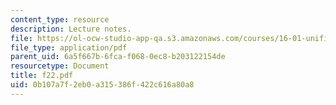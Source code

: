 ```yaml
---
content_type: resource
description: Lecture notes.
file: https://ol-ocw-studio-app-qa.s3.amazonaws.com/courses/16-01-unified-engineering-i-ii-iii-iv-fall-2005-spring-2006/0b107a7f2eb0a315386f422c616a80a8_f22.pdf
file_type: application/pdf
parent_uid: 6a5f667b-6fca-f068-0ec8-b203122154de
resourcetype: Document
title: f22.pdf
uid: 0b107a7f-2eb0-a315-386f-422c616a80a8
---
```

